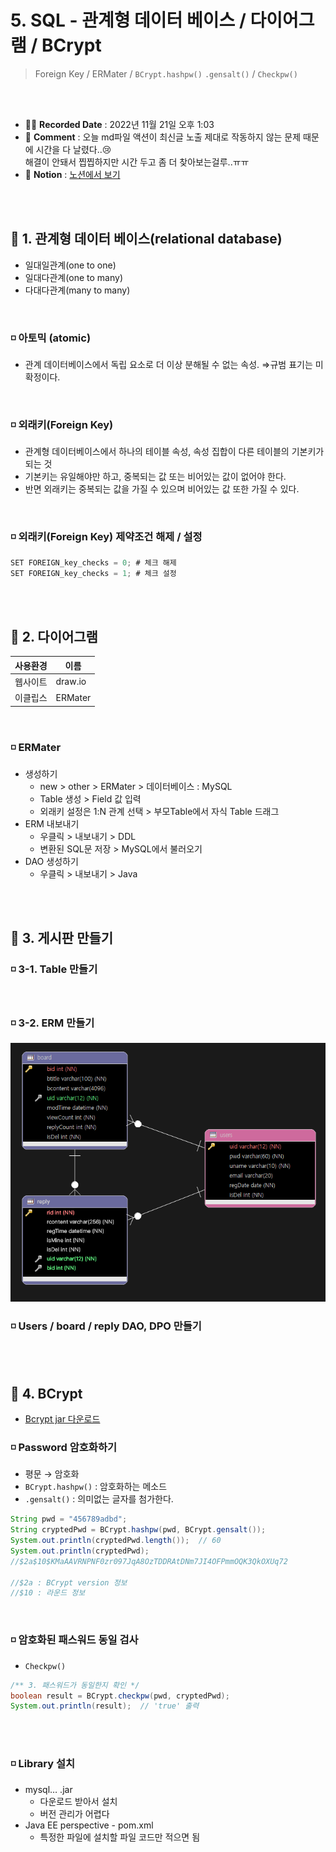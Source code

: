 # 5. SQL - 관계형 데이터 베이스 / 다이어그램 / BCrypt
>  Foreign Key / ERMater / `BCrypt.hashpw()` `.gensalt()` / `Checkpw()`

<br>
<br>

- ✍🏻 **Recorded Date** : 2022년 11월 21일 오후 1:03
- 💬 **Comment** : 오늘 md파일 액션이 최신글 노출 제대로 작동하지 않는 문제 때문에 시간을 다 날렸다..😢<br>해결이 안돼서 찝찝하지만 시간 두고 좀 더 찾아보는걸루..ㅠㅠ
- 🔖 **Notion** : [노션에서 보기](https://6suk.notion.site/5-SQL-BCrypt-fa9c89c86dac46a1a33cf767bd9cfdc9)

<br>
<br>

## 🔸 1. 관계형 데이터 베이스(**relational database)**

- 일대일관계(one to one)
- 일대다관계(one to many)
- 다대다관계(many to many)

<br>

### ◽ 아토믹 (atomic)

- 관계 데이터베이스에서 독립 요소로 더 이상 분해될 수 없는 속성. ⇒규범 표기는 미확정이다.

<br>

### ◽ 외래키(Foreign Key)

- 관계형 데이터베이스에서 하나의 테이블 속성, 속성 집합이 다른 테이블의 기본키가 되는 것
- 기본키는 유일해야만 하고, 중복되는 값 또는 비어있는 값이 없어야 한다.
- 반면 외래키는 중복되는 값을 가질 수 있으며 비어있는 값 또한 가질 수 있다.

<br>

### ◽ 외래키(Foreign Key) 제약조건 해제 / 설정

```java
SET FOREIGN_key_checks = 0; # 체크 해제
SET FOREIGN_key_checks = 1; # 체크 설정
```

<br><br>

## 🔸 2. 다이어그램

| 사용환경 | 이름 |
| --- | --- |
| 웹사이트 | draw.io |
| 이클립스 | ERMater |

<br>

### ◽ ERMater

- 생성하기
    - new > other > ERMater > 데이터베이스 : MySQL
    - Table 생성 > Field 값 입력
    - 외래키 설정은 1:N 관계 선택 > 부모Table에서 자식 Table 드래그
- ERM 내보내기
    - 우클릭 > 내보내기 > DDL
    - 변환된 SQL문 저장 > MySQL에서 불러오기
- DAO 생성하기
    - 우클릭 > 내보내기 > Java

<br><br>

## 🔸 3. 게시판 만들기

### ◽ 3-1. Table 만들기

<br>

### ◽ 3-2. ERM 만들기
<img src ="./img/1203_01.png">

<br>

### ◽ Users / board / reply DAO, DPO 만들기

<br><br>

## 🔸 4. BCrypt

- [Bcrypt jar 다운로드](http://www.java2s.com/example/jar/j/download-jbcrypt04jar-file.html)

### ◽ Password 암호화하기

- 평문 → 암호화
- `BCrypt.hashpw()` : 암호화하는 메소드
- `.gensalt()` : 의미없는 글자를 첨가한다.

```java
String pwd = "456789adbd";
String cryptedPwd = BCrypt.hashpw(pwd, BCrypt.gensalt());
System.out.println(cryptedPwd.length());  // 60
System.out.println(cryptedPwd);
//$2a$10$KMaAAVRNPNF0zr097JqA8OzTDDRAtDNm7JI4OFPmmOQK3QkOXUq72

//$2a : BCrypt version 정보
//$10 : 라운드 정보
```

<br>

### ◽ 암호화된 패스워드 동일 검사

- `Checkpw()`

```java
/** 3. 패스워드가 동일한지 확인 */
boolean result = BCrypt.checkpw(pwd, cryptedPwd);
System.out.println(result);  // 'true' 출력
```

<br><br>

### ◽ Library 설치

- mysql… .jar
    - 다운로드 받아서 설치
    - 버전 관리가 어렵다
- Java EE perspective - pom.xml
    - 특정한 파일에 설치할 파일 코드만 적으면 됨